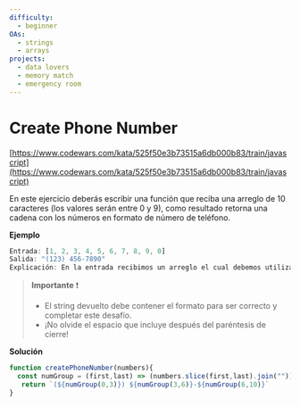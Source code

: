 ```yaml
---
difficulty:
  - beginner
OAs:
  - strings
  - arrays
projects:
  - data lovers
  - memory match
  - emergency room
---
```


# Create Phone Number

[https://www.codewars.com/kata/525f50e3b73515a6db000b83/train/javascript](https://www.codewars.com/kata/525f50e3b73515a6db000b83/train/javascript)

En este ejercicio deberás escribir una función que reciba una arreglo de 10
caracteres (los valores serán entre 0 y 9), como resultado retorna
 una cadena con los números en formato de número de teléfono.

__Ejemplo__

```js
Entrada: [1, 2, 3, 4, 5, 6, 7, 8, 9, 0]
Salida: "(123) 456-7890"
Explicación: En la entrada recibimos un arreglo el cual debemos utilizarlo para devolver un string con el formato de numero.
```

> __Importante__ ❗
>
> - El string devuelto debe contener el formato para ser correcto y
 completar este desafío.
> - ¡No olvide el espacio que incluye después del paréntesis de cierre!

__Solución__
```js
function createPhoneNumber(numbers){
  const numGroup = (first,last) => (numbers.slice(first,last).join(""))
   return `(${numGroup(0,3)}) ${numGroup(3,6)}-${numGroup(6,10)}`
}
```
